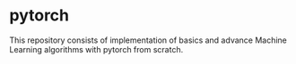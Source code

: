 # pytorch
This repository consists of implementation of basics and advance Machine Learning algorithms with pytorch from scratch. 
